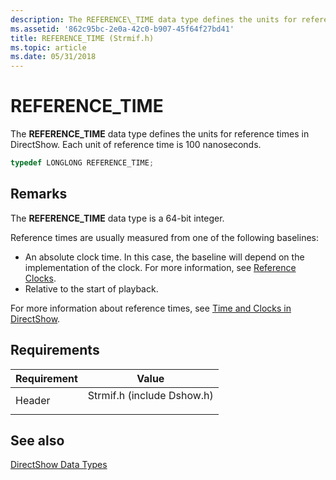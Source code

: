 ```yaml
---
description: The REFERENCE\_TIME data type defines the units for reference times in DirectShow. Each unit of reference time is 100 nanoseconds.
ms.assetid: '862c95bc-2e0a-42c0-b907-45f64f27bd41'
title: REFERENCE_TIME (Strmif.h)
ms.topic: article
ms.date: 05/31/2018
---
```


# REFERENCE\_TIME

The **REFERENCE\_TIME** data type defines the units for reference times in DirectShow. Each unit of reference time is 100 nanoseconds.


```C++
typedef LONGLONG REFERENCE_TIME;
```



## Remarks

The **REFERENCE\_TIME** data type is a 64-bit integer.

Reference times are usually measured from one of the following baselines:

-   An absolute clock time. In this case, the baseline will depend on the implementation of the clock. For more information, see [Reference Clocks](reference-clocks.md).
-   Relative to the start of playback.

For more information about reference times, see [Time and Clocks in DirectShow](time-and-clocks-in-directshow.md).

## Requirements



| Requirement | Value |
|-------------------|-------------------------------------------------------------------------------------------------------|
| Header<br/> | <dl> <dt>Strmif.h (include Dshow.h)</dt> </dl> |



## See also

<dl> <dt>

[DirectShow Data Types](directshow-data-types.md)
</dt> </dl>

 

 




